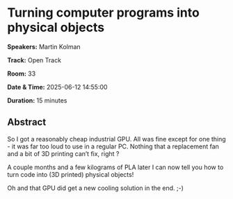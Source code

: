# Turning computer programs into physical objects

**Speakers:** Martin Kolman
                    
**Track:** Open Track
                    
**Room:** 33
                    
**Date & Time:** 2025-06-12 14:55:00
                    
**Duration:** 15 minutes
                    
## Abstract
                    
So I got a reasonably cheap industrial GPU. All was fine except for one thing - it was far too loud to use in a regular PC. Nothing that a replacement fan and a bit of 3D printing can’t fix, right ?

A couple months and a few kilograms of PLA later I can now tell you how to turn code into (3D printed) physical objects!

Oh and that GPU did get a new cooling solution in the end. ;-)
